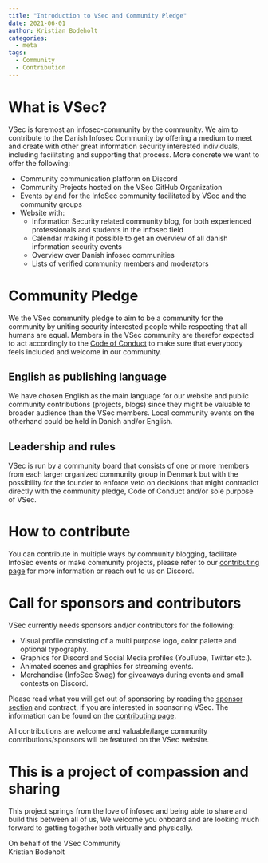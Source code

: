 ```yaml
---
title: "Introduction to VSec and Community Pledge"
date: 2021-06-01
author: Kristian Bodeholt
categories:
  - meta
tags:
  - Community
  - Contribution
---
```


# What is VSec?
VSec is foremost an infosec-community by the community. We aim to contribute to the Danish Infosec Community by offering a medium to meet and create with other great information security interested individuals, including facilitating and supporting that process. More concrete we want to offer the following:  

- Community communication platform on Discord
- Community Projects hosted on the VSec GitHub Organization
- Events by and for the InfoSec community facilitated by VSec and the community groups
- Website with:
  - Information Security related community blog, for both experienced professionals and students in the infosec field
  - Calendar making it possible to get an overview of all danish information security events
  - Overview over Danish infosec communities
  - Lists of verified community members and moderators

# Community Pledge
We the VSec community pledge to aim to be a community for the community by uniting security interested people while respecting that all humans are equal. Members in the VSec community are therefor expected to act accordingly to the [Code of Conduct](https://vsec.dk/coc/) to make sure that everybody feels included and welcome in our community. 

## English as publishing language
We have chosen English as the main language for our website and public community contributions (projects, blogs) since they might be valuable to broader audience than the VSec members. Local community events on the otherhand could be held in Danish and/or English.

## Leadership and rules
VSec is run by a community board that consists of one or more members from each larger organized community group in Denmark but with the possibility for the founder to enforce veto on decisions that might contradict directly with the community pledge, Code of Conduct and/or sole purpose of VSec. 

# How to contribute
You can contribute in multiple ways by community blogging, facilitate InfoSec events or make community projects, please refer to our [contributing page](https://vsec.dk/contributing/) for more information or reach out to us on Discord.

# Call for sponsors and contributors
VSec currently needs sponsors and/or contributors for the following:
 - Visual profile consisting of a multi purpose logo, color palette and optional typography.
 - Graphics for Discord and Social Media profiles (YouTube, Twitter etc.).
 - Animated scenes and graphics for streaming events.
 - Merchandise (InfoSec Swag) for giveaways during events and small contests on Discord.

Please read what you will get out of sponsoring by reading the [sponsor section](https://vsec.dk/contributing/#sponsors---background) and contract, if you are interested in sponsoring VSec. The information can be found on the [contributing page](https://vsec.dk/contributing/).

All contributions are welcome and valuable/large community contributions/sponsors will be featured on the VSec website.

# This is a project of compassion and sharing
This project springs from the love of infosec and being able to share and build this between all of us, 
We welcome you onboard and are looking much forward to getting together both virtually and physically.

On behalf of the VSec Community  
Kristian Bodeholt